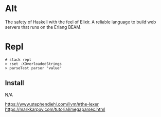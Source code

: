 # Alt

The safety of Haskell with the feel of Elixir. A reliable language to build web servers that runs on the Erlang BEAM.

# Repl

```
# stack repl
> :set -XOverloadedStrings
> parseTest parser "value"
```

## Install

N/A

https://www.stephendiehl.com/llvm/#the-lexer
https://markkarpov.com/tutorial/megaparsec.html

